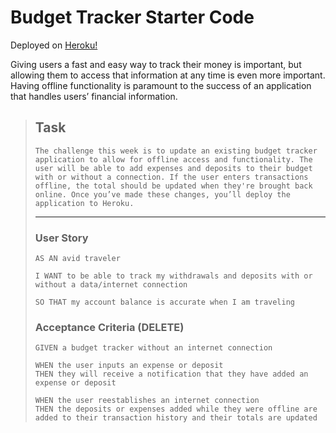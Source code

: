 # Budget Tracker Starter Code

Deployed on [Heroku!](https://fudge-it-budgit.herokuapp.com/)

Giving users a fast and easy way to track their money is important, but allowing them to access that information at any time is even more important. Having offline functionality is paramount to the success of an application that handles users’ financial information.

<blockquote>

## Task

    The challenge this week is to update an existing budget tracker application to allow for offline access and functionality. The user will be able to add expenses and deposits to their budget with or without a connection. If the user enters transactions offline, the total should be updated when they're brought back online. Once you’ve made these changes, you’ll deploy the application to Heroku.

---

### User Story
    AS AN avid traveler

    I WANT to be able to track my withdrawals and deposits with or without a data/internet connection

    SO THAT my account balance is accurate when I am traveling 

### Acceptance Criteria (DELETE)

    GIVEN a budget tracker without an internet connection

    WHEN the user inputs an expense or deposit
    THEN they will receive a notification that they have added an expense or deposit

    WHEN the user reestablishes an internet connection
    THEN the deposits or expenses added while they were offline are added to their transaction history and their totals are updated

</blockquote>